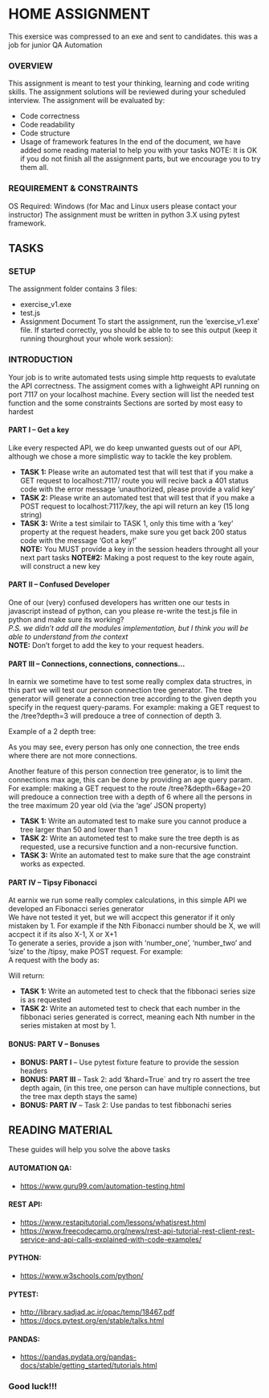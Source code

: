 # HOME ASSIGNMENT
This exersice was compressed to an exe and sent to candidates. this was a job for junior QA Automation
### OVERVIEW
This assignment is meant to test your thinking, learning and code writing skills.
The assignment solutions will be reviewed during your scheduled interview.
The assignment will be evaluated by: 
* Code correctness
* Code readability
* Code structure
* Usage of framework features
In the end of the document, we have added some reading material to help you with your tasks
NOTE: It is OK if you do not finish all the assignment parts, but we encourage you to try them all.

### REQUIREMENT & CONSTRAINTS
OS Required: Windows (for Mac and Linux users please contact your instructor)
The assignment must be written in python 3.X using pytest framework.
## TASKS
### SETUP
The assignment folder contains 3 files:
* exercise_v1.exe
* test.js
* Assignment Document
To start the assignment, run the ‘exercise_v1.exe’ file.
If started correctly, you should be able to to see this output (keep it running thourghout your whole work session):

### INTRODUCTION
Your job is to write automated tests using simple http requests to evalutate the API correctness.
The assigment comes with a lighweight API running on port 7117 on your localhost machine.
Every section will list the needed test function and the some constraints
Sections are sorted by most easy to hardest
#### PART I – Get a key
Like every respected API, we do keep unwanted guests out of our API, although we chose a more simplistic way to tackle the key problem.  
* **TASK 1:** Please write an automated test that will test that if you make a GET request to localhost:7117/ route you will recive back a 401 status code with the error message ‘unauthorized, please provide a valid key’  
* **TASK 2:** Please write an automated test that will test that if you make a POST request to localhost:7117/key, the api will return an key (15 long string)  
* **TASK 3:** Write a test similair to TASK 1, only this time with a ‘key’ property at the request headers, make sure you get back 200 status code with the message ‘Got a key!’  
**NOTE:** You MUST provide a key in the session headers throught all your next part tasks
**NOTE#2:** Making a post request to the key route again, will construct a new key

#### PART II – Confused Developer
One of our (very) confused developers has written one our tests in javascript instead of python, can you please re-write the test.js file in python and make sure its working?  
_P.S. we didn’t add all the modules implementation, but I think you will be able to understand from the context_  
**NOTE:** Don’t forget to add the key to your request headers.
	
#### PART III – Connections, connections, connections…
In earnix we sometime have to test some really complex data structres, in this part we will test our person connection tree generator.
The tree generator will generate a connection tree according to the given depth you specify in the  request query-params. For example: making a GET request to the /tree?depth=3 will predouce a tree of connection of depth 3.

Example of a 2 depth tree:
 
As you may see, every person has only one connection, the tree ends where there are not more connections.

Another feature of this person connection tree generator, is to limit the connections max age, this can be done by providing an age query param. For example: making a GET request to the route /tree?&depth=6&age=20 will predouce a connection tree with a depth of 6 where all the persons in the tree maximum 20 year old (via the ‘age’ JSON property)
* **TASK 1:** Write an automated test to make sure you cannot produce a tree larger than 50 and lower than 1
* **TASK 2:** Write an autometed test to make sure the tree depth is as requested, use a recursive function and a non-recursive function.
* **TASK 3:** Write an automated test to make sure that the age constraint works as expected.

#### PART IV – Tipsy Fibonacci
At earnix we run some really complex calculations, in this simple API we developed an Fibonacci series generator  
We have not tested it yet, but we will accpect this generator if it only mistaken by 1. For example if the Nth Fibonacci number should be X, we will accpect it if its also X-1, X or X+1  
To generate a series, provide a json with ‘number_one’, ‘number_two’ and ‘size’ to the /tipsy, make POST request. For example:  
A request with the body as:  
 
Will return:  
 
* **TASK 1:** Write an autometed test to check that the fibbonaci series size is as requested
* **TASK 2:** Write an autometed test to check that each number in the fibbonaci series generated is correct, meaning each Nth number in the series mistaken at most by 1.

#### BONUS: PART V – Bonuses
* **BONUS: PART I** – Use pytest fixture feature to provide the session headers
* **BONUS: PART III** – Task 2: add ‘&hard=True`  and try ro assert the tree depth again, (in this tree, one person can have multiple connections, but the tree max depth stays the same)
* **BONUS: PART IV** – Task 2:  Use pandas to test fibbonachi series

## READING MATERIAL
These guides will help you solve the above tasks  
#### AUTOMATION QA:
* https://www.guru99.com/automation-testing.html
#### REST API:
* https://www.restapitutorial.com/lessons/whatisrest.html
* https://www.freecodecamp.org/news/rest-api-tutorial-rest-client-rest-service-and-api-calls-explained-with-code-examples/
#### PYTHON:
* https://www.w3schools.com/python/
#### PYTEST:
* http://library.sadjad.ac.ir/opac/temp/18467.pdf
* https://docs.pytest.org/en/stable/talks.html
#### PANDAS:
* https://pandas.pydata.org/pandas-docs/stable/getting_started/tutorials.html

### Good luck!!!
